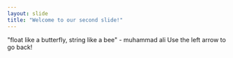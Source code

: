 ```yaml
---
layout: slide
title: "Welcome to our second slide!"
---
```

"float like a butterfly, string like a bee" - muhammad ali
Use the left arrow to go back!
